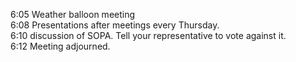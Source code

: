 6:05 Weather balloon meeting<br />
6:08 Presentations after meetings every Thursday.<br />
6:10 discussion of SOPA. Tell your representative to vote against it.<br />
6:12 Meeting adjourned.